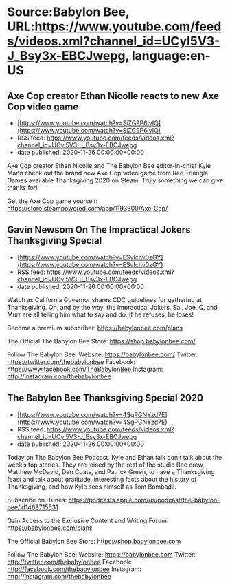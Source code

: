 # Source:Babylon Bee, URL:https://www.youtube.com/feeds/videos.xml?channel_id=UCyl5V3-J_Bsy3x-EBCJwepg, language:en-US

## Axe Cop creator Ethan Nicolle reacts to new Axe Cop video game
 - [https://www.youtube.com/watch?v=SiZG9P6lvIQ](https://www.youtube.com/watch?v=SiZG9P6lvIQ)
 - RSS feed: https://www.youtube.com/feeds/videos.xml?channel_id=UCyl5V3-J_Bsy3x-EBCJwepg
 - date published: 2020-11-26 00:00:00+00:00

Axe Cop creator Ethan Nicolle and The Babylon Bee editor-in-chief Kyle Mann check out the brand new Axe Cop video game from Red Triangle Games available Thanksgiving 2020 on Steam. Truly something we can give thanks for!

Get the Axe Cop game yourself: https://store.steampowered.com/app/1193300/Axe_Cop/

## Gavin Newsom On The Impractical Jokers Thanksgiving Special
 - [https://www.youtube.com/watch?v=ESvlchv0zGY](https://www.youtube.com/watch?v=ESvlchv0zGY)
 - RSS feed: https://www.youtube.com/feeds/videos.xml?channel_id=UCyl5V3-J_Bsy3x-EBCJwepg
 - date published: 2020-11-26 00:00:00+00:00

Watch as California Governor shares CDC guidelines for gathering at Thanksgiving. Oh, and by the way, the Impractical Jokers, Sal, Joe, Q, and Murr are all telling him what to say and do. If he refuses, he loses!

Become a premium subscriber:  https://babylonbee.com/plans

The Official The Babylon Bee Store:  https://shop.babylonbee.com/

Follow The Babylon Bee:
Website: https://babylonbee.com/
Twitter: https://twitter.com/thebabylonbee
Facebook: https://www.facebook.com/TheBabylonBee
Instagram: http://instagram.com/thebabylonbee

## The Babylon Bee Thanksgiving Special 2020
 - [https://www.youtube.com/watch?v=4SgPGNYzd7E](https://www.youtube.com/watch?v=4SgPGNYzd7E)
 - RSS feed: https://www.youtube.com/feeds/videos.xml?channel_id=UCyl5V3-J_Bsy3x-EBCJwepg
 - date published: 2020-11-26 00:00:00+00:00

Today on The Babylon Bee Podcast, Kyle and Ethan talk don’t talk about the week’s top stories. They are joined by the rest of the studio Bee crew, Matthew McDavid, Dan Coats, and Patrick Green, to have a Thanksgiving feast and talk about gratitude, interesting facts about the history of Thanksgiving, and how Kyle sees himself as Tom Bombadil. 

Subscribe on iTunes: https://podcasts.apple.com/us/podcast/the-babylon-bee/id1468715531

Gain Access to the Exclusive Content and Writing Forum: https://babylonbee.com/plans

The Official Babylon Bee Store: https://shop.babylonbee.com

Follow The Babylon Bee:
Website: https://babylonbee.com
Twitter: http://twitter.com/thebabylonbee
Facebook: http://facebook.com/thebabylonbee
Instagram: http://instagram.com/thebabylonbee

